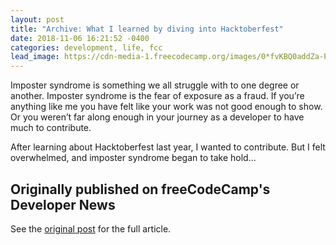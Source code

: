 ```yaml
---
layout: post
title: "Archive: What I learned by diving into Hacktoberfest"
date: 2018-11-06 16:21:52 -0400
categories: development, life, fcc
lead_image: https://cdn-media-1.freecodecamp.org/images/0*fvKBQ0addZa-P8zY
---
```

Imposter syndrome is something we all struggle with to one degree or another. Imposter syndrome is the fear of exposure as a fraud. If you’re anything like me you have felt like your work was not good enough to show. Or you weren’t far along enough in your journey as a developer to have much to contribute.

After learning about Hacktoberfest last year, I wanted to contribute. But I felt overwhelmed, and imposter syndrome began to take hold...

## Originally published on freeCodeCamp's Developer News

See the [original post](https://www.freecodecamp.org/news/the-results-of-dipping-my-toes-in-this-hacktoberfest-3def90987fcc/) for the full article.
